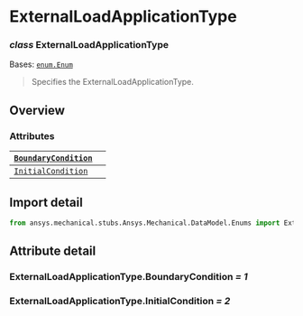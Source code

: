 # ExternalLoadApplicationType

### *class* ExternalLoadApplicationType

Bases: [`enum.Enum`](https://docs.python.org/3/library/enum.html#enum.Enum)

> Specifies the ExternalLoadApplicationType.

> <!-- !! processed by numpydoc !! -->

## Overview

### Attributes

| [`BoundaryCondition`](#ExternalLoadApplicationType.BoundaryCondition)                         |    |
|-----------------------------------------------------------------------------------------------|----|
| [`InitialCondition`](../../../ACT/Automation/Mechanical/InitialCondition.md#InitialCondition) |    |

## Import detail

```python
from ansys.mechanical.stubs.Ansys.Mechanical.DataModel.Enums import ExternalLoadApplicationType
```

## Attribute detail

### ExternalLoadApplicationType.BoundaryCondition *= 1*

### ExternalLoadApplicationType.InitialCondition *= 2*

